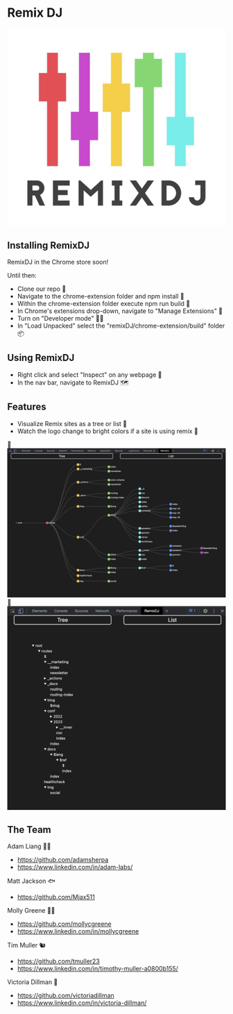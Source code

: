 # Remix DJ

![Remix DJ logo: multicolored mixer sliders](croppedlogo.png)


## Installing RemixDJ

RemixDJ in the Chrome store soon!

Until then:

- Clone our repo 🧬
- Navigate to the chrome-extension folder and npm install 📀
- Within the chrome-extension folder execute npm run build 🔨
- In Chrome's extensions drop-down, navigate to "Manage Extensions" 🧩
- Turn on "Developer mode" 🧑‍💻
- In "Load Unpacked" select the "remixDJ/chrome-extension/build" folder 📦

## Using RemixDJ

- Right click and select "Inspect" on any webpage 🔎
- In the nav bar, navigate to RemixDJ 🗺️

## Features

- Visualize Remix sites as a tree or list 🌳
- Watch the logo change to bright colors if a site is using remix 🎨

🌲
![Remix DJ Tree: example of devtool](example-tree.png)
📂
![Remix DJ Tree: example of devtool](example-list.png)



## The Team

Adam Liang 👨‍🔧

- <https://github.com/adamsherpa>
- <https://www.linkedin.com/in/adam-labs/>

Matt Jackson 🐟

- <https://github.com/Mjax511>

Molly Greene 👨‍🎤

- <https://github.com/mollycgreene>
- <https://www.linkedin.com/in/mollycgreene>

Tim Muller &#x1F43F;

- <https://github.com/tmuller23>
- <https://www.linkedin.com/in/timothy-muller-a0800b155/>

Victoria Dillman 🌻

- <https://github.com/victoriadillman>
- <https://www.linkedin.com/in/victoria-dillman/>
